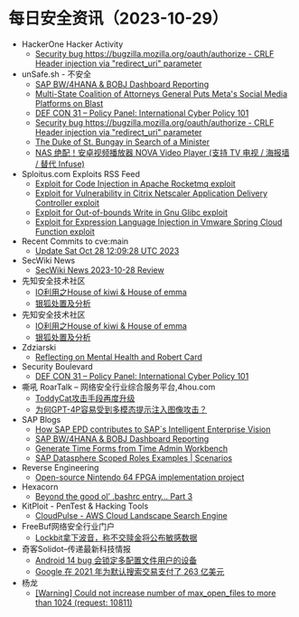 # 每日安全资讯（2023-10-29）

- HackerOne Hacker Activity
  - [Security bug https://bugzilla.mozilla.org/oauth/authorize - CRLF Header injection via "redirect_uri" parameter](https://hackerone.com/reports/2147132)
- unSafe.sh - 不安全
  - [SAP BW/4HANA & BOBJ Dashboard Reporting](https://buaq.net/go-192760.html)
  - [Multi-State Coalition of Attorneys General Puts Meta's Social Media Platforms on Blast](https://buaq.net/go-192768.html)
  - [DEF CON 31 – Policy Panel: International Cyber Policy 101](https://buaq.net/go-192775.html)
  - [Security bug https://bugzilla.mozilla.org/oauth/authorize - CRLF Header injection via "redirect_uri" parameter](https://buaq.net/go-192757.html)
  - [The Duke of St. Bungay in Search of a Minister](https://buaq.net/go-192769.html)
  - [NAS 绝配！安卓视频播放器 NOVA Video Player (支持 TV 电视 / 海报墙 / 替代 Infuse)](https://buaq.net/go-192776.html)
- Sploitus.com Exploits RSS Feed
  - [Exploit for Code Injection in Apache Rocketmq exploit](https://sploitus.com/exploit?id=997F6BD5-8A6B-5FC4-B010-BD3E95E6BF75&utm_source=rss&utm_medium=rss)
  - [Exploit for Vulnerability in Citrix Netscaler Application Delivery Controller exploit](https://sploitus.com/exploit?id=7B95507C-B653-54C1-9230-04CB989ACD1A&utm_source=rss&utm_medium=rss)
  - [Exploit for Out-of-bounds Write in Gnu Glibc exploit](https://sploitus.com/exploit?id=BF4B712C-ADAD-5E36-ADED-0F179741F896&utm_source=rss&utm_medium=rss)
  - [Exploit for Expression Language Injection in Vmware Spring Cloud Function exploit](https://sploitus.com/exploit?id=9FAEDEC8-43AD-592A-A17C-BAF6F67FBF44&utm_source=rss&utm_medium=rss)
- Recent Commits to cve:main
  - [Update Sat Oct 28 12:09:28 UTC 2023](https://github.com/trickest/cve/commit/0df41c2268070810d0b94895e5501550bcdef8d0)
- SecWiki News
  - [SecWiki News 2023-10-28 Review](http://www.sec-wiki.com/?2023-10-28)
- 先知安全技术社区
  - [IO利用之House of kiwi & House of emma](https://xz.aliyun.com/t/12934)
  - [银狐处置及分析](https://xz.aliyun.com/t/12933)
- 先知安全技术社区
  - [IO利用之House of kiwi & House of emma](https://xz.aliyun.com/t/12934)
  - [银狐处置及分析](https://xz.aliyun.com/t/12933)
- Zdziarski
  - [Reflecting on Mental Health and Robert Card](https://www.zdziarski.com/blog/?p=12428)
- Security Boulevard
  - [DEF CON 31 – Policy Panel: International Cyber Policy 101](https://securityboulevard.com/2023/10/def-con-31-policy-panel-international-cyber-policy-101/)
- 嘶吼 RoarTalk – 网络安全行业综合服务平台,4hou.com
  - [ToddyCat攻击手段再度升级](https://www.4hou.com/posts/lk96)
  - [为何GPT-4P容易受到多模态提示注入图像攻击？](https://www.4hou.com/posts/m0W0)
- SAP Blogs
  - [How SAP EPD contributes to SAP`s Intelligent Enterprise Vision](https://blogs.sap.com/2023/10/28/how-sap-epd-contributes-to-saps-intelligent-enterprise-vision/)
  - [SAP BW/4HANA & BOBJ Dashboard Reporting](https://blogs.sap.com/2023/10/28/sap-bw-4hana-bobj-dashboard-reporting/)
  - [Generate Time Forms from Time Admin Workbench](https://blogs.sap.com/2023/10/28/generate-time-forms-from-time-admin-workbench/)
  - [SAP Datasphere Scoped Roles Examples | Scenarios](https://blogs.sap.com/2023/10/28/sap-datasphere-scoped-roles-examples-scenarios/)
- Reverse Engineering
  - [Open-source Nintendo 64 FPGA implementation project](https://www.reddit.com/r/ReverseEngineering/comments/17ibjxv/opensource_nintendo_64_fpga_implementation_project/)
- Hexacorn
  - [Beyond the good ol’ .bashrc entry… Part 3](https://www.hexacorn.com/blog/2023/10/28/beyond-the-good-ol-bashrc-entry-part-3/)
- KitPloit - PenTest & Hacking Tools
  - [CloudPulse - AWS Cloud Landscape Search Engine](http://www.kitploit.com/2023/10/cloudpulse-aws-cloud-landscape-search.html)
- FreeBuf网络安全行业门户
  - [Lockbit拿下波音，称不交赎金将公布敏感数据](https://www.freebuf.com/news/382167.html)
- 奇客Solidot–传递最新科技情报
  - [Android 14 bug 会锁定多配置文件用户的设备](https://www.solidot.org/story?sid=76470)
  - [Google 在 2021 年为默认搜索交易支付了 263 亿美元](https://www.solidot.org/story?sid=76469)
- 杨龙
  - [[Warning] Could not increase number of max_open_files to more than 1024 (request: 10811)](https://www.yanglong.pro/warning-could-not-increase-number-of-max_open_files-to-more-than-1024-request-10811/)
